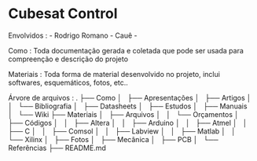 # Cubesat Control

Envolvidos :
	- Rodrigo Romano 
	- Cauê
	- 

Como : Toda documentação gerada e coletada que pode ser usada para compreenção e descrição do projeto

Materiais : Toda forma de material desenvolvido no projeto, inclui softwares, esquemáticos, fotos, etc..

Árvore de arquivos :
.
├── Como
│   ├── Apresentações
│   ├── Artigos
│   │   └── Bibliografia
│   ├── Datasheets
│   ├── Estudos
│   ├── Manuais
│   └── Wiki
├──  Materiais
│   ├── Arquivos
│   │   └── Orçamentos
│   ├── Códigos
│   │   ├── Altera
│   │   ├── Arduino
│   │   ├── Atmel
│   │   ├── C
│   │   ├── Comsol
│   │   ├── Labview
│   │   ├── Matlab
│   │   └── Xilinx
│   ├── Fotos
│   ├── Mecânica
│   ├── PCB
│   └── Referências
├── README.md


